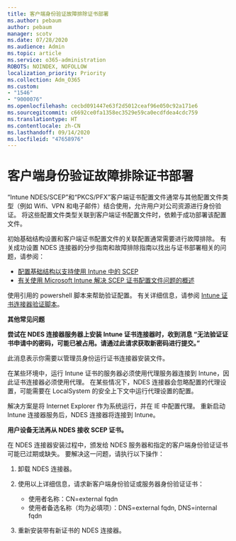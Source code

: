 ```yaml
---
title: 客户端身份验证故障排除证书部署
ms.author: pebaum
author: pebaum
manager: scotv
ms.date: 07/28/2020
ms.audience: Admin
ms.topic: article
ms.service: o365-administration
ROBOTS: NOINDEX, NOFOLLOW
localization_priority: Priority
ms.collection: Adm_O365
ms.custom:
- "1546"
- "9000076"
ms.openlocfilehash: cecbd091447e63f2d5012ceaf96e050c92a171e6
ms.sourcegitcommit: c6692ce0fa1358ec3529e59ca0ecdfdea4cdc759
ms.translationtype: HT
ms.contentlocale: zh-CN
ms.lasthandoff: 09/14/2020
ms.locfileid: "47658976"
---
```

# <a name="troubleshooting-client-authentication-certificate-deployment"></a>客户端身份验证故障排除证书部署

“Intune NDES/SCEP”和“PKCS/PFX”客户端证书配置文件通常与其他配置文件类型（例如 Wifi、VPN 和电子邮件）结合使用，允许用户对公司资源进行身份验证。 将这些配置文件类型关联到客户端证书配置文件时，依赖于成功部署该配置文件。

初始基础结构设置和客户端证书配置文件的关联配置通常需要进行故障排除。 有关成功设置 NDES 连接器的分步指南和故障排除指南以找出与证书部署相关的问题，请参阅： 

- [配置基础结构以支持使用 Intune 中的 SCEP](https://support.microsoft.com/help/4459540/troubleshoot-ndes-configuration-for-use-with-intune)
- [有关使用 Microsoft Intune 解决 SCEP 证书配置文件问题的概述](https://support.microsoft.com/help/4457481/troubleshooting-scep-certificate-profile-deployment-in-intune)

使用引用的 powershell 脚本来帮助验证配置。 有关详细信息，请参阅 [Intune 证书连接器验证脚本](https://github.com/microsoftgraph/powershell-intune-samples/tree/master/CertificationAuthority)。

  
**其他常见问题**

**尝试在 NDES 连接器服务器上安装 Intune 证书连接器时，收到消息 “无法验证证书申请中的密码，可能已被占用。请通过此请求获取新密码进行提交。”**  

此消息表示你需要以管理员身份运行证书连接器安装文件。

在某些环境中，运行 Intune 证书的服务器必须使用代理服务器连接到 Intune，因此证书连接器必须使用代理。 在某些情况下，NDES 连接器会忽略配置的代理设置，可能需要在 LocalSystem 的安全上下文中运行代理设置的配置。 
 
解决方案是将 Internet Explorer 作为系统运行，并在 IE 中配置代理。 重新启动 Intune 连接器服务后，NDES 连接器将连接到 Intune。

**用户设备无法再从 NDES 接收 SCEP 证书。**

在 NDES 连接器安装过程中，颁发给 NDES 服务器和指定的客户端身份验证证书可能已过期或缺失。 要解决这一问题，请执行以下操作： 
 
1. 卸载 NDES 连接器。  
2. 使用以上详细信息，请求新客户端身份验证或服务器身份验证证书： 
 
    - 使用者名称：CN=external fqdn  
    - 使用者备选名称（均为必填项）：DNS=external fqdn, DNS=internal fqdn 
 
3. 重新安装带有新证书的 NDES 连接器。